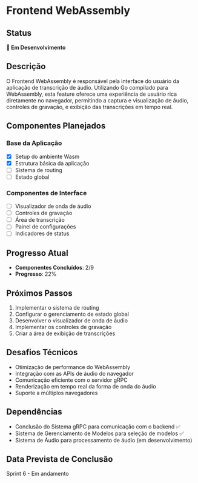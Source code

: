 # Frontend WebAssembly

## Status
**🔄 Em Desenvolvimento**

## Descrição
O Frontend WebAssembly é responsável pela interface do usuário da aplicação de transcrição de áudio. Utilizando Go compilado para WebAssembly, esta feature oferece uma experiência de usuário rica diretamente no navegador, permitindo a captura e visualização de áudio, controles de gravação, e exibição das transcrições em tempo real.

## Componentes Planejados

### Base da Aplicação
- [x] Setup do ambiente Wasm
- [x] Estrutura básica da aplicação
- [ ] Sistema de routing
- [ ] Estado global

### Componentes de Interface
- [ ] Visualizador de onda de áudio
- [ ] Controles de gravação
- [ ] Área de transcrição
- [ ] Painel de configurações
- [ ] Indicadores de status

## Progresso Atual
- **Componentes Concluídos**: 2/9
- **Progresso**: 22%

## Próximos Passos
1. Implementar o sistema de routing
2. Configurar o gerenciamento de estado global
3. Desenvolver o visualizador de onda de áudio
4. Implementar os controles de gravação
5. Criar a área de exibição de transcrições

## Desafios Técnicos
- Otimização de performance do WebAssembly
- Integração com as APIs de áudio do navegador
- Comunicação eficiente com o servidor gRPC
- Renderização em tempo real da forma de onda do áudio
- Suporte a múltiplos navegadores

## Dependências
- Conclusão do Sistema gRPC para comunicação com o backend ✅
- Sistema de Gerenciamento de Modelos para seleção de modelos ✅
- Sistema de Áudio para processamento de áudio (em desenvolvimento)

## Data Prevista de Conclusão
Sprint 6 - Em andamento 